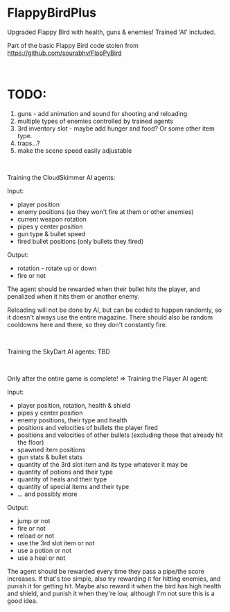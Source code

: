# FlappyBirdPlus
Upgraded Flappy Bird with health, guns & enemies! Trained 'AI' included.

Part of the basic Flappy Bird code stolen from https://github.com/sourabhv/FlapPyBird


<br/>

# TODO:

1. guns - add animation and sound for shooting and reloading
2. multiple types of enemies controlled by trained agents
3. 3rd inventory slot - maybe add hunger and food? Or some other item type.
4. traps...?
5. make the scene speed easily adjustable

<br/>

Training the CloudSkimmer AI agents:

Input:
 - player position
 - enemy positions (so they won't fire at them or other enemies)
 - current weapon rotation
 - pipes y center position
 - gun type & bullet speed
 - fired bullet positions (only bullets they fired)

Output:
 - rotation - rotate up or down
 - fire or not

The agent should be rewarded when their bullet hits the player, and penalized when it hits them or another enemy.

Reloading will not be done by AI, but can be coded to happen randomly, so it doesn't always use the entire magazine.
There should also be random cooldowns here and there, so they don't constantly fire.


<br/>

Training the SkyDart AI agents: TBD


<br/>

Only after the entire game is complete! =>
Training the Player AI agent:

Input:
 - player position, rotation, health & shield
 - pipes y center position
 - enemy positions, their type and health
 - positions and velocities of bullets the player fired
 - positions and velocities of other bullets (excluding those that already hit the floor)
 - spawned item positions
 - gun stats & bullet stats
 - quantity of the 3rd slot item and its type whatever it may be
 - quantity of potions and their type
 - quantity of heals and their type
 - quantity of special items and their type
 - ... and possibly more

Output:
 - jump or not
 - fire or not
 - reload or not
 - use the 3rd slot item or not
 - use a potion or not
 - use a heal or not

The agent should be rewarded every time they pass a pipe/the score increases.
If that's too simple, also try rewarding it for hitting enemies, and punish it for getting hit.
Maybe also reward it when the bird has high health and shield, and punish it when they're low, although I'm not sure this is a good idea.
